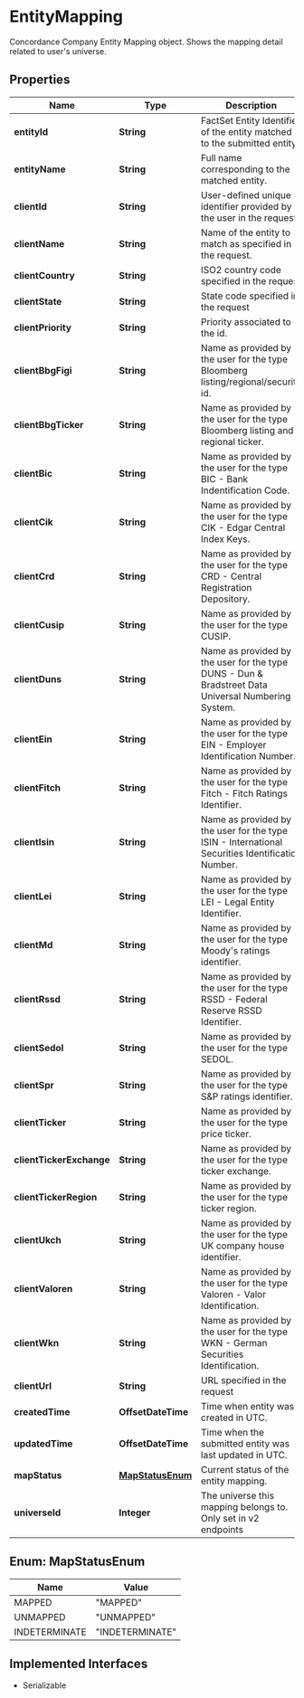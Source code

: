 

# EntityMapping

Concordance Company Entity Mapping object. Shows the mapping detail related to user's universe. 

## Properties

Name | Type | Description | Notes
------------ | ------------- | ------------- | -------------
**entityId** | **String** | FactSet Entity Identifier of the entity matched to the submitted entity |  [optional]
**entityName** | **String** | Full name corresponding to the matched entity. |  [optional]
**clientId** | **String** | User-defined unique identifier provided by the user in the request |  [optional]
**clientName** | **String** | Name of the entity to match as specified in the request. |  [optional]
**clientCountry** | **String** | ISO2 country code specified in the request |  [optional]
**clientState** | **String** | State code specified in the request |  [optional]
**clientPriority** | **String** | Priority associated to the id. |  [optional]
**clientBbgFigi** | **String** | Name as provided by the user for the type Bloomberg listing/regional/security id. |  [optional]
**clientBbgTicker** | **String** | Name as provided by the user for the type Bloomberg listing and regional ticker. |  [optional]
**clientBic** | **String** | Name as provided by the user for the type BIC - Bank Indentification Code. |  [optional]
**clientCik** | **String** | Name as provided by the user for the type CIK - Edgar Central Index Keys. |  [optional]
**clientCrd** | **String** | Name as provided by the user for the type CRD - Central Registration Depository. |  [optional]
**clientCusip** | **String** | Name as provided by the user for the type CUSIP. |  [optional]
**clientDuns** | **String** | Name as provided by the user for the type DUNS - Dun &amp; Bradstreet Data Universal Numbering System. |  [optional]
**clientEin** | **String** | Name as provided by the user for the type EIN - Employer Identification Number. |  [optional]
**clientFitch** | **String** | Name as provided by the user for the type Fitch - Fitch Ratings Identifier. |  [optional]
**clientIsin** | **String** | Name as provided by the user for the type ISIN - International Securities Identification Number. |  [optional]
**clientLei** | **String** | Name as provided by the user for the type LEI - Legal Entity Identifier. |  [optional]
**clientMd** | **String** | Name as provided by the user for the type Moody&#39;s ratings identifier. |  [optional]
**clientRssd** | **String** | Name as provided by the user for the type RSSD - Federal Reserve RSSD Identifier. |  [optional]
**clientSedol** | **String** | Name as provided by the user for the type SEDOL. |  [optional]
**clientSpr** | **String** | Name as provided by the user for the type S&amp;P ratings identifier. |  [optional]
**clientTicker** | **String** | Name as provided by the user for the type price ticker. |  [optional]
**clientTickerExchange** | **String** | Name as provided by the user for the type ticker exchange. |  [optional]
**clientTickerRegion** | **String** | Name as provided by the user for the type ticker region. |  [optional]
**clientUkch** | **String** | Name as provided by the user for the type UK company house identifier. |  [optional]
**clientValoren** | **String** | Name as provided by the user for the type Valoren - Valor Identification. |  [optional]
**clientWkn** | **String** | Name as provided by the user for the type WKN - German Securities Identification. |  [optional]
**clientUrl** | **String** | URL specified in the request |  [optional]
**createdTime** | **OffsetDateTime** | Time when entity was created in UTC. |  [optional]
**updatedTime** | **OffsetDateTime** | Time when the submitted entity was last updated in UTC. |  [optional]
**mapStatus** | [**MapStatusEnum**](#MapStatusEnum) | Current status of the entity mapping. |  [optional]
**universeId** | **Integer** | The universe this mapping belongs to. Only set in v2 endpoints  |  [optional]



## Enum: MapStatusEnum

Name | Value
---- | -----
MAPPED | &quot;MAPPED&quot;
UNMAPPED | &quot;UNMAPPED&quot;
INDETERMINATE | &quot;INDETERMINATE&quot;


## Implemented Interfaces

* Serializable


